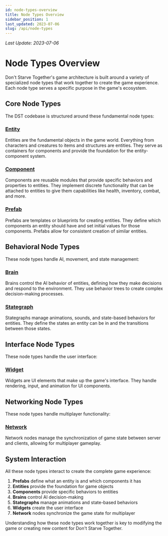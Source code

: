 ```yaml
---
id: node-types-overview
title: Node Types Overview
sidebar_position: 1
last_updated: 2023-07-06
slug: /api/node-types
---
```

*Last Update: 2023-07-06*
# Node Types Overview

Don't Starve Together's game architecture is built around a variety of specialized node types that work together to create the game experience. Each node type serves a specific purpose in the game's ecosystem.

## Core Node Types

The DST codebase is structured around these fundamental node types:

### [Entity](/docs/api-vanilla/node-types/entity)
Entities are the fundamental objects in the game world. Everything from characters and creatures to items and structures are entities. They serve as containers for components and provide the foundation for the entity-component system.

### [Component](/docs/api-vanilla/node-types/component)
Components are reusable modules that provide specific behaviors and properties to entities. They implement discrete functionality that can be attached to entities to give them capabilities like health, inventory, combat, and more.

### [Prefab](/docs/api-vanilla/node-types/prefab)
Prefabs are templates or blueprints for creating entities. They define which components an entity should have and set initial values for those components. Prefabs allow for consistent creation of similar entities.

## Behavioral Node Types

These node types handle AI, movement, and state management:

### [Brain](/docs/api-vanilla/node-types/brain)
Brains control the AI behavior of entities, defining how they make decisions and respond to the environment. They use behavior trees to create complex decision-making processes.

### [Stategraph](/docs/api-vanilla/node-types/stategraph)
Stategraphs manage animations, sounds, and state-based behaviors for entities. They define the states an entity can be in and the transitions between those states.

## Interface Node Types

These node types handle the user interface:

### [Widget](/docs/api-vanilla/node-types/widget)
Widgets are UI elements that make up the game's interface. They handle rendering, input, and animation for UI components.

## Networking Node Types

These node types handle multiplayer functionality:

### [Network](/docs/api-vanilla/node-types/network)
Network nodes manage the synchronization of game state between server and clients, allowing for multiplayer gameplay.

## System Interaction

All these node types interact to create the complete game experience:

1. **Prefabs** define what an entity is and which components it has
2. **Entities** provide the foundation for game objects
3. **Components** provide specific behaviors to entities
4. **Brains** control AI decision-making
5. **Stategraphs** manage animations and state-based behaviors
6. **Widgets** create the user interface
7. **Network** nodes synchronize the game state for multiplayer

Understanding how these node types work together is key to modifying the game or creating new content for Don't Starve Together. 

